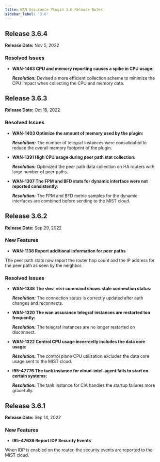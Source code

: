 ```yaml
---
title: WAN Assurance Plugin 3.6 Release Notes
sidebar_label: '3.6'
---
```


## Release 3.6.4
**Release Date:** Nov 5, 2022

### Resolved Issues

- **WAN-1463 CPU and memory reporting causes a spike in CPU usage:**

  _**Resolution:**_ Devised a more efficient collection scheme to minimize the CPU impact when collecting the CPU and memory data.

## Release 3.6.3
**Release Date:** Oct 18, 2022

### Resolved Issues

- **WAN-1403 Optimize the amount of memory used by the plugin:**

  _**Resolution:**_ The number of telegraf instances were consolidated to reduce the overall memory footprint of the plugin.

- **WAN-1391 High CPU usage during peer path stat collection:**

  _**Resolution:**_ Optimized the peer path data collection on HA routers with large number of peer paths.

- **WAN-1307 The FPM and BFD stats for dynamic interface were not reported consistently:**

  _**Resolution:**_ The FPM and BFD metric samples for the dynamic interfaces are combined before sending to the MIST cloud.

## Release 3.6.2
**Release Date:** Sep 29, 2022

### New Features
- **WAN-1138 Report additional information for peer paths**

The peer path stats now report the router hop count and the IP address for the peer path as seen by the neighbor.

### Resolved Issues

- **WAN-1338 The `show mist` command shows stale connection status:**

  _**Resolution:**_ The connection status is correctly updated after auth changes and reconnects.

- **WAN-1320 The wan assurance telegraf instances are restarted too frequently:**

  _**Resolution:**_ The telegraf instances are no longer restarted on disconnect.

- **WAN-1322 Control CPU usage incorrectly includes the data core usage:**

  _**Resolution:**_ The control plane CPU utilization excludes the data core usage sent to the MIST cloud.

- **I95-47776 The tank instance for cloud-intel-agent fails to start on certain systems:**

  _**Resolution:**_ The tank instance for CIA handles the startup failures more gracefully.


## Release 3.6.1

**Release Date:** Sep 14, 2022

### New Features
- **I95-47639 Report IDP Security Events**

When IDP is enabled on the router, the security events are reported to the MIST cloud.

